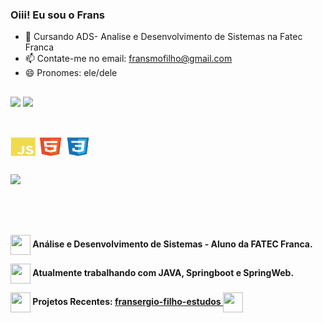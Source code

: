 ### Oiii! Eu sou o Frans 

- 🌱 Cursando ADS- Analise e Desenvolvimento de Sistemas na Fatec Franca
- 📫 Contate-me no email: fransmofilho@gmail.com
- 😄 Pronomes: ele/dele

##

<div>
  <img height="160em" src="https://github-readme-stats.vercel.app/api?username=OFrans&show_icons=false&theme=github_dark">
  <img height="160em" src="https://github-readme-stats.vercel.app/api/top-langs/?username=OFrans&theme=github_dark&layout=compact">
<div>
  
##
  
<div style="display: inline_block"><br>
  <img align="center" alt="Js" height="30" width="40" src="https://raw.githubusercontent.com/devicons/devicon/master/icons/javascript/javascript-plain.svg">
  <img align="center" alt="HTML" height="30" width="40" src="https://raw.githubusercontent.com/devicons/devicon/master/icons/html5/html5-original.svg">
  <img align="center" alt="CSS" height="30" width="40" src="https://raw.githubusercontent.com/devicons/devicon/master/icons/css3/css3-original.svg">
</div>
 
##
  
<div>
  <a href="mailto:fransergio.morato.pb@compasso.com.br"><img src="https://img.shields.io/badge/Gmail-D14836?style=for-the-badge&logo=gmail&logoColor=white" target="_blank"></a>
</div>
 
 ##
 
 <div>
  <br><br><p><img align="center" src="https://icons.iconarchive.com/icons/ph03nyx/super-mario/32/Retro-Mushroom-Super-3-icon.png" width="32" height="32"><strong> Análise e Desenvolvimento de Sistemas - Aluno da FATEC Franca. </strong></p>
  <p><img align="center" src="https://icons.iconarchive.com/icons/ph03nyx/super-mario/48/Retro-Mushroom-1UP-3-icon.png" width="32" height="32"><strong> 
Atualmente trabalhando com JAVA, Springboot e SpringWeb. <strong></p>
  <p><img align="center" src="https://icons.iconarchive.com/icons/ph03nyx/super-mario/32/Retro-Block-icon.png" width="32" height="32"><strong> Projetos Recentes: </strong>
  <a target="_blank" href="https://github.com/Fransergio-Filho/fransergio-filho-estudos"> fransergio-filho-estudos <img align="center"  src="https://icons.iconarchive.com/icons/ph03nyx/super-mario/32/Retro-Coin-icon.png" width="32" height="32"> </a></p>
</div>
